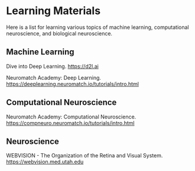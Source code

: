 # Learning Materials

Here is a list for learning various topics of machine learning, computational neuroscience, and biological neuroscience.

## Machine Learning

Dive into Deep Learning. https://d2l.ai

Neuromatch Academy: Deep Learning. https://deeplearning.neuromatch.io/tutorials/intro.html

## Computational Neuroscience

Neuromatch Academy: Computational Neuroscience. https://compneuro.neuromatch.io/tutorials/intro.html

## Neuroscience

WEBVISION - The Organization of the Retina and Visual System. https://webvision.med.utah.edu





